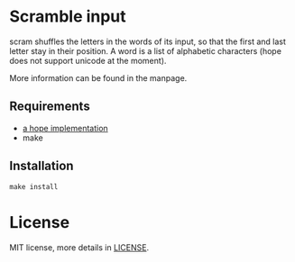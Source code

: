 Scramble input
==============

scram shuffles the letters in the words of its input, so that
the first and last letter stay in their position. A word is a
list of alphabetic characters (hope does not support unicode
at the moment).

More information can be found in the manpage.

Requirements
------------

* [a hope implementation](https://github.com/shaos/hopeless)
* make

Installation
------------

	make install

License
=======

MIT license, more details in [LICENSE](./LICENSE).
